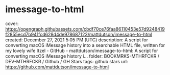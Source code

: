# imessage-to-html

cover: https://opengraph.githubassets.com/cbdf70ce76faa86110453e57d9248419f2855ecd7b941fcd628d4de978687123/mattdutson/imessage-to-html
created: December 27, 2021 5:05 PM (UTC)
description: A script for converting macOS iMessage history into a searchable HTML file, written for my lovely wife Itzel - GitHub - mattdutson/imessage-to-html: A script for converting macOS iMessage history i...
folder: BOOKMRKS-MTHRFCKR / DEV-MTHRFCKR / Github / GH Stars
tags: github stars
url: https://github.com/mattdutson/imessage-to-html